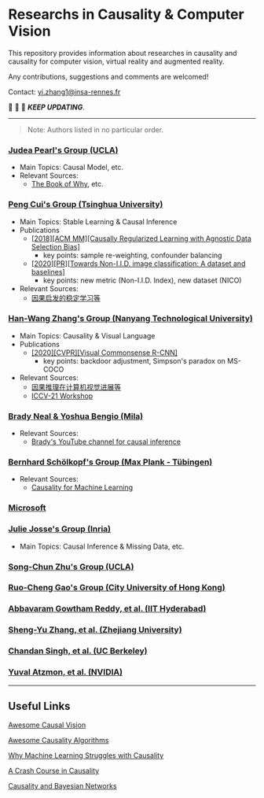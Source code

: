 # Researchs in Causality & Computer Vision 

This repository provides information about researches in causality and causality for computer vision, virtual reality and augmented reality.

Any contributions, suggestions and comments are welcomed!

Contact: yi.zhang1@insa-rennes.fr

:running: :running: :running: ***KEEP UPDATING***.

---
> Note: Authors listed in no particular order.

### [Judea Pearl's Group (UCLA)](http://bayes.cs.ucla.edu/jp_home.html)
  - Main Topics: Causal Model, etc.
  - Relevant Sources: 
    - [The Book of Why](https://whuteducn-my.sharepoint.com/personal/frankliuceo_whut_edu_cn/_layouts/15/onedrive.aspx?id=%2Fpersonal%2Ffrankliuceo%5Fwhut%5Fedu%5Fcn%2FDocuments%2Fstorage%2Fshare%5Fcausal%2FThe%20Book%20of%20Why%20%2D%20Judea%20Pearl%2Epdf&parent=%2Fpersonal%2Ffrankliuceo%5Fwhut%5Fedu%5Fcn%2FDocuments%2Fstorage%2Fshare%5Fcausal), etc.
    
### [Peng Cui's Group (Tsinghua University)](http://pengcui.thumedialab.com/#Publications)
  - Main Topics: Stable Learning & Causal Inference
  - Publications
    - [[2018][ACM MM][Causally Regularized Learning with Agnostic Data Selection Bias]](https://arxiv.org/pdf/1708.06656.pdf)
       - key points: sample re-weighting, confounder balancing
    - [[2020][PR][Towards Non-I.I.D. image classification: A dataset and baselines]](http://pengcui.thumedialab.com/papers/NICO.pdf)
       - key points: new metric (Non-I.I.D. Index), new dataset (NICO)
  - Relevant Sources:
    - [因果启发的稳定学习等](https://search.bilibili.com/all?keyword=%E5%B4%94%E9%B9%8F%20%E5%9B%A0%E6%9E%9C&from_source=webtop_search&spm_id_from=333.788)

### [Han-Wang Zhang's Group (Nanyang Technological University)](https://mreallab.github.io/publications.html)
   - Main Topics: Causality & Visual Language 
   - Publications
     - [[2020][CVPR][Visual Commonsense R-CNN]](https://openaccess.thecvf.com/content_CVPR_2020/papers/Wang_Visual_Commonsense_R-CNN_CVPR_2020_paper.pdf)
       - key points: backdoor adjustment, Simpson's paradox on MS-COCO
   - Relevant Sources:
     - [因果推理在计算机视觉进展等](https://search.bilibili.com/all?keyword=%E5%BC%A0%E5%90%AB%E6%9C%9B&from_source=webtop_search&spm_id_from=333.851)
     - [ICCV-21 Workshop](https://www.causalityinvision.com/)

### [Brady Neal & Yoshua Bengio (Mila)](https://www.bradyneal.com/)
   - Relevant Sources:
     - [Brady's YouTube channel for causal inference](https://www.youtube.com/c/BradyNealCausalInference)

### [Bernhard Schölkopf's Group (Max Plank - Tübingen)](https://www.is.mpg.de/~bs)
   - Relevant Sources:
     - [Causality for Machine Learning](https://arxiv.org/abs/1911.10500)

### [Microsoft](https://www.microsoft.com/en-us/research/group/causal-inference/#publications)

### [Julie Josse's Group (Inria)](http://juliejosse.com/publications/)
  - Main Topics: Causal Inference & Missing Data, etc.

### [Song-Chun Zhu's Group (UCLA)](http://vcla.stat.ucla.edu/publications.html)

### [Ruo-Cheng Gao's Group (City University of Hong Kong)](https://www.public.asu.edu/~rguo12/pub.html)

### [Abbavaram Gowtham Reddy, et al. (IIT Hyderabad)](https://www.linkedin.com/in/gowthamabbavaram/?originalSubdomain=in)

### [Sheng-Yu Zhang, et al. (Zhejiang University)](https://shengyuzhang.github.io/)

### [Chandan Singh, et al. (UC Berkeley)](https://csinva.io/)

### [Yuval Atzmon, et al. (NVIDIA)](https://research.nvidia.com/person/yuval-atzmon)

------
## Useful Links

[Awesome Causal Vision](https://github.com/wangzheng17/awesome-causal-vision)

[Awesome Causality Algorithms](https://github.com/rguo12/awesome-causality-algorithms)

[Why Machine Learning Struggles with Causality](https://bdtechtalks.com/2021/03/15/machine-learning-causality/)

[A Crash Course in Causality](https://www.coursera.org/learn/crash-course-in-causality)

[Causality and Bayesian Networks](https://towardsdatascience.com/causality-and-bayesian-networks-fcd959d4c80a)

